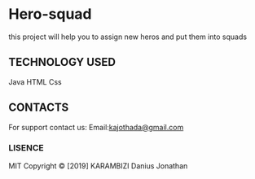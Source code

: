 # Hero-squad
this project will help you to assign new heros and put them into squads

## TECHNOLOGY USED
 Java
    HTML
    Css
    
## CONTACTS

For support contact us:
    Email:kajothada@gmail.com
    
### LISENCE

MIT
Copyright © [2019] KARAMBIZI Danius Jonathan
